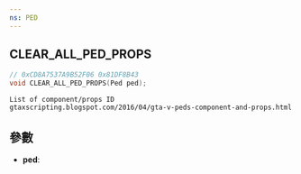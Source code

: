 ```yaml
---
ns: PED
---
```

## CLEAR_ALL_PED_PROPS

```c
// 0xCD8A7537A9B52F06 0x81DF8B43
void CLEAR_ALL_PED_PROPS(Ped ped);
```

```
List of component/props ID  
gtaxscripting.blogspot.com/2016/04/gta-v-peds-component-and-props.html  
```

## 參數
* **ped**: 

